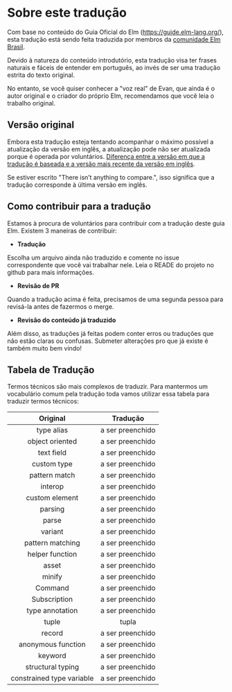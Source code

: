 # Sobre este tradução

Com base no conteúdo do Guia Oficial do Elm (https://guide.elm-lang.org/), esta tradução está sendo feita traduzida por membros da [comunidade Elm Brasil](https://t.me/elmbrasil).

Devido à natureza do conteúdo introdutório, esta tradução visa ter frases naturais e fáceis de entender em português, ao invés de ser uma tradução estrita do texto original.

No entanto, se você quiser conhecer a "voz real" de Evan, que ainda é o autor original e o criador do próprio Elm, recomendamos que você leia o trabalho original.

## Versão original

Embora esta tradução esteja tentando acompanhar o máximo possível a atualização da versão em inglês, a atualização pode não ser atualizada porque é operada por voluntários.
[Diferença entre a versão em que a tradução é baseada e a versão mais recente da versão em inglês](https://github.com/evancz/guide.elm-lang.org/compare/master...466516e62007db370c9277ea62be7dea3c644b70).

Se estiver escrito "There isn’t anything to compare.", isso significa que a tradução corresponde à última versão em inglês.

## Como contribuir para a tradução

Estamos à procura de voluntários para contribuir com a tradução deste guia Elm.
Existem 3 maneiras de contribuir:

- __Tradução__

Escolha um arquivo ainda não traduzido e comente no issue correspondente que você vai trabalhar nele. Leia o READE do projeto no github para mais informações.

- __Revisão de PR__

Quando a tradução acima é feita, precisamos de uma segunda pessoa para revisá-la antes de fazermos o merge.

- __Revisão do conteúdo já traduzido__

Além disso, as traduções já feitas podem conter erros ou traduções que não estão claras ou confusas. Submeter alterações pro que já existe é também muito bem vindo!

## Tabela de Tradução

Termos técnicos são mais complexos de traduzir. Para mantermos um vocabulário comum pela tradução toda vamos utilizar essa tabela para traduzir termos técnicos:

| Original                    | Tradução                    |
|:---------------------------:|:---------------------------:|
| type alias                  | a ser preenchido |
| object oriented             | a ser preenchido |
| text field                  | a ser preenchido |
| custom type                 | a ser preenchido |
| pattern match               | a ser preenchido |
| interop                     | a ser preenchido |
| custom element              | a ser preenchido |
| parsing                     | a ser preenchido |
| parse                       | a ser preenchido |
| variant                     | a ser preenchido |
| pattern matching            | a ser preenchido |
| helper function             | a ser preenchido |
| asset                       | a ser preenchido |
| minify                      | a ser preenchido |
| Command                     | a ser preenchido |
| Subscription                | a ser preenchido |
| type annotation             | a ser preenchido |
| tuple                       | tupla |
| record                      | a ser preenchido |
| anonymous function          | a ser preenchido |
| keyword                     | a ser preenchido |
| structural typing           | a ser preenchido |
| constrained type variable   | a ser preenchido |
